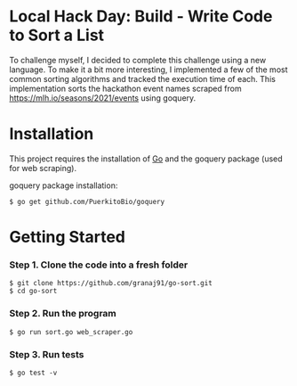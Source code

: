 # Local Hack Day: Build - Write Code to Sort a List
To challenge myself, I decided to complete this challenge using a new language. To make it a bit more interesting, I implemented a few of the most common sorting algorithms and tracked the execution time of each. This implementation sorts the hackathon event names scraped from https://mlh.io/seasons/2021/events using goquery.

# Installation
This project requires the installation of [Go](https://golang.org) and the goquery package (used for web scraping).

goquery package installation:
```
$ go get github.com/PuerkitoBio/goquery
```

# Getting Started
### Step 1. Clone the code into a fresh folder
```
$ git clone https://github.com/granaj91/go-sort.git
$ cd go-sort
```

### Step 2. Run the program
```
$ go run sort.go web_scraper.go
```

### Step 3. Run tests
```
$ go test -v
```
